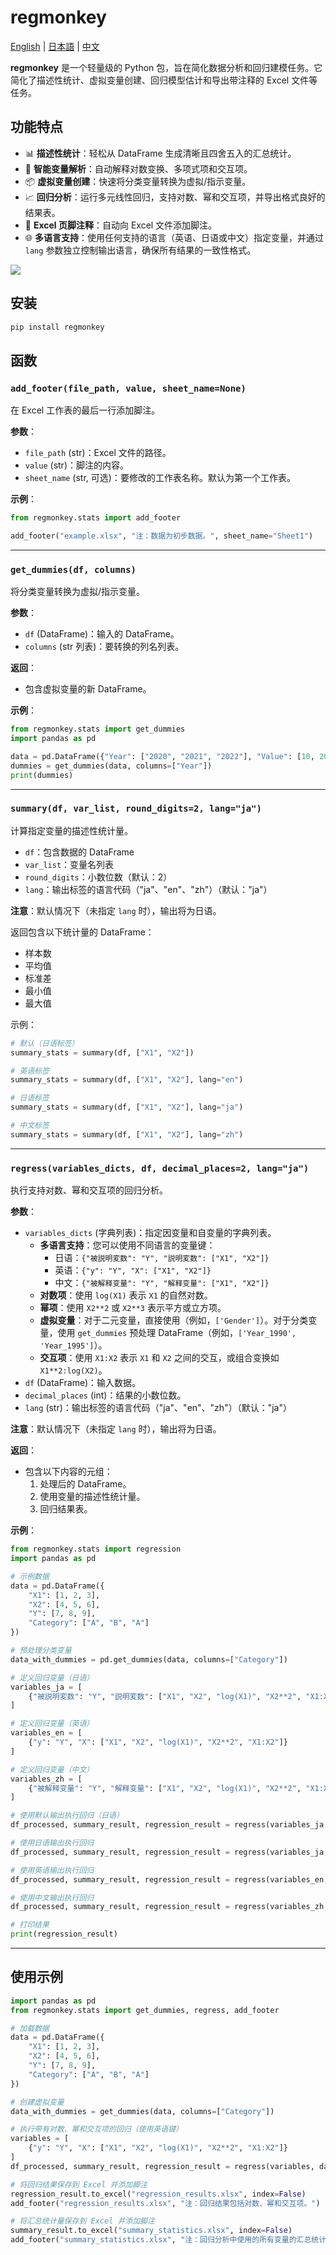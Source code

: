 # regmonkey

[English](README.md) | [日本語](README.ja.md) | [中文](README.zh.md)

**regmonkey** 是一个轻量级的 Python 包，旨在简化数据分析和回归建模任务。它简化了描述性统计、虚拟变量创建、回归模型估计和导出带注释的 Excel 文件等任务。

## 功能特点

- 📊 **描述性统计**：轻松从 DataFrame 生成清晰且四舍五入的汇总统计。
- 🧠 **智能变量解析**：自动解释对数变换、多项式项和交互项。
- 📦 **虚拟变量创建**：快速将分类变量转换为虚拟/指示变量。
- 📈 **回归分析**：运行多元线性回归，支持对数、幂和交互项，并导出格式良好的结果表。
- 📄 **Excel 页脚注释**：自动向 Excel 文件添加脚注。
- 🌐 **多语言支持**：使用任何支持的语言（英语、日语或中文）指定变量，并通过 `lang` 参数独立控制输出语言，确保所有结果的一致性格式。

![](https://raw.githubusercontent.com/qingruikz/regmonkey/main/assets/example.png)

## 安装

```bash
pip install regmonkey
```

## 函数

### `add_footer(file_path, value, sheet_name=None)`

在 Excel 工作表的最后一行添加脚注。

**参数**：

- `file_path` (str)：Excel 文件的路径。
- `value` (str)：脚注的内容。
- `sheet_name` (str, 可选)：要修改的工作表名称。默认为第一个工作表。

**示例**：

```python
from regmonkey.stats import add_footer

add_footer("example.xlsx", "注：数据为初步数据。", sheet_name="Sheet1")
```

---

### `get_dummies(df, columns)`

将分类变量转换为虚拟/指示变量。

**参数**：

- `df` (DataFrame)：输入的 DataFrame。
- `columns` (str 列表)：要转换的列名列表。

**返回**：

- 包含虚拟变量的新 DataFrame。

**示例**：

```python
from regmonkey.stats import get_dummies
import pandas as pd

data = pd.DataFrame({"Year": ["2020", "2021", "2022"], "Value": [10, 20, 30]})
dummies = get_dummies(data, columns=["Year"])
print(dummies)
```

---

### `summary(df, var_list, round_digits=2, lang="ja")`

计算指定变量的描述性统计量。

- `df`：包含数据的 DataFrame
- `var_list`：变量名列表
- `round_digits`：小数位数（默认：2）
- `lang`：输出标签的语言代码（"ja"、"en"、"zh"）（默认："ja"）

**注意**：默认情况下（未指定 `lang` 时），输出将为日语。

返回包含以下统计量的 DataFrame：

- 样本数
- 平均值
- 标准差
- 最小值
- 最大值

示例：

```python
# 默认（日语标签）
summary_stats = summary(df, ["X1", "X2"])

# 英语标签
summary_stats = summary(df, ["X1", "X2"], lang="en")

# 日语标签
summary_stats = summary(df, ["X1", "X2"], lang="ja")

# 中文标签
summary_stats = summary(df, ["X1", "X2"], lang="zh")
```

---

### `regress(variables_dicts, df, decimal_places=2, lang="ja")`

执行支持对数、幂和交互项的回归分析。

**参数**：

- `variables_dicts` (字典列表)：指定因变量和自变量的字典列表。
  - **多语言支持**：您可以使用不同语言的变量键：
    - 日语：`{"被説明変数": "Y", "説明変数": ["X1", "X2"]}`
    - 英语：`{"y": "Y", "X": ["X1", "X2"]}`
    - 中文：`{"被解释变量": "Y", "解释变量": ["X1", "X2"]}`
  - **对数项**：使用 `log(X1)` 表示 `X1` 的自然对数。
  - **幂项**：使用 `X2**2` 或 `X2**3` 表示平方或立方项。
  - **虚拟变量**：对于二元变量，直接使用（例如，`['Gender']`）。对于分类变量，使用 `get_dummies` 预处理 DataFrame（例如，`['Year_1990', 'Year_1995']`）。
  - **交互项**：使用 `X1:X2` 表示 `X1` 和 `X2` 之间的交互，或组合变换如 `X1**2:log(X2)`。
- `df` (DataFrame)：输入数据。
- `decimal_places` (int)：结果的小数位数。
- `lang` (str)：输出标签的语言代码（"ja"、"en"、"zh"）（默认："ja"）

**注意**：默认情况下（未指定 `lang` 时），输出将为日语。

**返回**：

- 包含以下内容的元组：
  1. 处理后的 DataFrame。
  2. 使用变量的描述性统计量。
  3. 回归结果表。

**示例**：

```python
from regmonkey.stats import regression
import pandas as pd

# 示例数据
data = pd.DataFrame({
    "X1": [1, 2, 3],
    "X2": [4, 5, 6],
    "Y": [7, 8, 9],
    "Category": ["A", "B", "A"]
})

# 预处理分类变量
data_with_dummies = pd.get_dummies(data, columns=["Category"])

# 定义回归变量（日语）
variables_ja = [
    {"被説明変数": "Y", "説明変数": ["X1", "X2", "log(X1)", "X2**2", "X1:X2"]}
]

# 定义回归变量（英语）
variables_en = [
    {"y": "Y", "X": ["X1", "X2", "log(X1)", "X2**2", "X1:X2"]}
]

# 定义回归变量（中文）
variables_zh = [
    {"被解释变量": "Y", "解释变量": ["X1", "X2", "log(X1)", "X2**2", "X1:X2"]}
]

# 使用默认输出执行回归（日语）
df_processed, summary_result, regression_result = regress(variables_ja, data_with_dummies)

# 使用日语输出执行回归
df_processed, summary_result, regression_result = regress(variables_ja, data_with_dummies, lang="ja")

# 使用英语输出执行回归
df_processed, summary_result, regression_result = regress(variables_en, data_with_dummies, lang="en")

# 使用中文输出执行回归
df_processed, summary_result, regression_result = regress(variables_zh, data_with_dummies, lang="zh")

# 打印结果
print(regression_result)
```

---

## 使用示例

```python
import pandas as pd
from regmonkey.stats import get_dummies, regress, add_footer

# 加载数据
data = pd.DataFrame({
    "X1": [1, 2, 3],
    "X2": [4, 5, 6],
    "Y": [7, 8, 9],
    "Category": ["A", "B", "A"]
})

# 创建虚拟变量
data_with_dummies = get_dummies(data, columns=["Category"])

# 执行带有对数、幂和交互项的回归（使用英语键）
variables = [
    {"y": "Y", "X": ["X1", "X2", "log(X1)", "X2**2", "X1:X2"]}
]
df_processed, summary_result, regression_result = regress(variables, data_with_dummies, lang="en")

# 将回归结果保存到 Excel 并添加脚注
regression_result.to_excel("regression_results.xlsx", index=False)
add_footer("regression_results.xlsx", "注：回归结果包括对数、幂和交互项。")

# 将汇总统计量保存到 Excel 并添加脚注
summary_result.to_excel("summary_statistics.xlsx", index=False)
add_footer("summary_statistics.xlsx", "注：回归分析中使用的所有变量的汇总统计量。")
```
